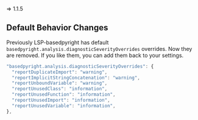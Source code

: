 => 1.1.5

## Default Behavior Changes

Previously LSP-basedpyright has default `basedpyright.analysis.diagnosticSeverityOverrides` overrides.
Now they are removed. If you like them, you can add them back to your settings.

```js
"basedpyright.analysis.diagnosticSeverityOverrides": {
  "reportDuplicateImport": "warning",
  "reportImplicitStringConcatenation": "warning",
  "reportUnboundVariable": "warning",
  "reportUnusedClass": "information",
  "reportUnusedFunction": "information",
  "reportUnusedImport": "information",
  "reportUnusedVariable": "information",
},
```
